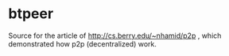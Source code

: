 btpeer
======

Source for the article of http://cs.berry.edu/~nhamid/p2p , which demonstrated how p2p (decentralized) work.
